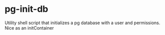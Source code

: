 # pg-init-db
Utility shell script that initializes a pg database with a user and permissions. Nice as an initContainer
